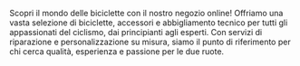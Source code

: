 Scopri il mondo delle biciclette con il nostro negozio online! Offriamo una vasta selezione di biciclette, accessori e abbigliamento tecnico per tutti gli appassionati del ciclismo, dai principianti agli esperti. Con servizi di riparazione e personalizzazione su misura, siamo il punto di riferimento per chi cerca qualità, esperienza e passione per le due ruote.
